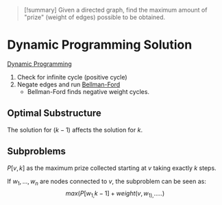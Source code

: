> [!summary] Given a directed graph, find the maximum amount of "prize" (weight of edges) possible to be obtained.

# Dynamic Programming Solution
[Dynamic Programming](../Paradigms/Dynamic%20Programming.md)

1. Check for infinite cycle (positive cycle)
2. Negate edges and run [Bellman-Ford](../Algorithms/Bellman-Ford.md)
   * Bellman-Ford finds negative weight cycles.

## Optimal Substructure
The solution for $(k-1)$ affects the solution for $k$.

## Subproblems
$P[v, k]$ as the maximum prize collected starting at $v$ taking exactly $k$ steps.

If $w_1,...,w_n$ are nodes connected to $v$, the subproblem can be seen as:
$$
max({P[w_{1,}k - 1] + weight(v,w_{1),}..... })
$$
